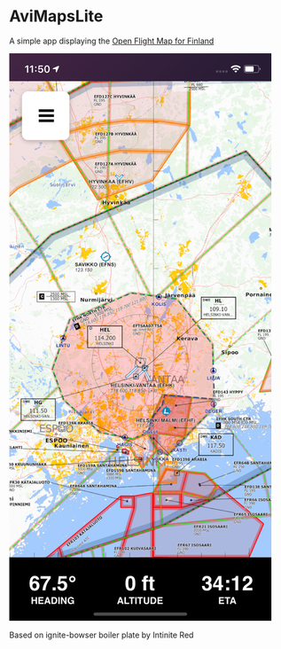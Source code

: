 # AviMapsLite

A simple app displaying the [Open Flight Map for Finland](https://www.openflightmaps.org/ef-finland/?airac=2010&language=local)

![](screenshot.png)

Based on ignite-bowser boiler plate by Intinite Red
